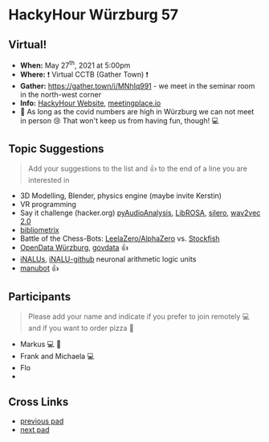 # HackyHour Würzburg 57

## Virtual!
 - **When:** May 27<sup>th</sup>, 2021 at 5:00pm
 - **Where:** :exclamation: Virtual CCTB (Gather Town) :exclamation:
 - **Gather:** https://gather.town/i/MNhIq991 - we meet in the seminar room in the north-west corner
 - **Info:** [HackyHour Website](http://hackyhour.github.io/Wuerzburg/), [meetingplace.io](https://meetingplace.io/hackyhour-wue)
 - :vertical_traffic_light: As long as the covid numbers are high in Würzburg we can not meet in person :cry: That won't keep us from having fun, though! :computer: 

## Topic Suggestions
> Add your suggestions to the list and :+1: to the end of a line you are interested in
 - 3D Modelling, Blender, physics engine (maybe invite Kerstin) 
 - VR programming
 - Say it challenge (hacker.org) [pyAudioAnalysis](https://github.com/tyiannak/pyAudioAnalysis), [LibROSA](https://librosa.github.io/librosa/), [silero](https://pytorch.org/hub/snakers4_silero-models_stt/), [wav2vec 2.0](https://ai.facebook.com/blog/wav2vec-20-learning-the-structure-of-speech-from-raw-audio)
 - [bibliometrix](https://github.com/massimoaria/bibliometrix)
 - Battle of the Chess-Bots: [LeelaZero/AlphaZero](https://github.com/LeelaChessZero/lc0) vs. [Stockfish](https://stockfishchess.org/)
 - [OpenData Würzburg](https://opendata.wuerzburg.de/pages/wue-dashboard/), [govdata](https://www.govdata.de/) :+1: 
 - [iNALUs](https://www.frontiersin.org/articles/10.3389/frai.2020.00071/full), [iNALU-github](https://github.com/daschloer/inalu) neuronal arithmetic logic units
 - [manubot](https://manubot.org/) :+1: 

## Participants
> Please add your name and indicate if you prefer to join remotely :computer: and if you want to order pizza :pizza: 
 - Markus :computer: :pizza:
 - Frank and Michaela :computer:
 - Flo
 - 

## Cross Links
 - [previous pad](https://hackyhour.github.io/Wuerzburg/pad_archive/HackyHour_Wuerzburg_56)
 - [next pad](https://hackyhour.github.io/Wuerzburg/pad_archive/HackyHour_Wuerzburg_58)
